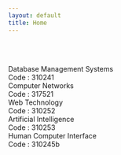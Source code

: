 ```yaml
---
layout: default
title: Home
---
```




<!-- ✅ Breadcrumb -->
<div id="breadcrumb-container">
  <nav id="breadcrumb"></nav>
</div>

<br><br>

<!-- ✅ Subject Cards -->
<div class="card-container">

  <a href="310241.html" style="text-decoration: none;">
    <div class="subject-card">
      <div class="subject-title">Database Management Systems</div>
      <div class="subject-code">Code : 310241</div>
    </div>
  </a>

  <a href="317521.html" style="text-decoration: none;">
    <div class="subject-card">
      <div class="subject-title">Computer Networks</div>
      <div class="subject-code">Code : 317521</div>
    </div>
  </a>

  <a href="310252.html" style="text-decoration: none;">
    <div class="subject-card">
      <div class="subject-title">Web Technology</div>
      <div class="subject-code">Code : 310252</div>
    </div>
  </a>

  <a href="310253.html" style="text-decoration: none;">
    <div class="subject-card">
      <div class="subject-title">Artificial Intelligence</div>
      <div class="subject-code">Code : 310253</div>
    </div>
  </a>

   <a href="310245b.html" style="text-decoration: none;">
    <div class="subject-card">
      <div class="subject-title">Human Computer Interface</div>
      <div class="subject-code">Code : 310245b</div>
    </div>
  </a>


  <!-- More cards as needed -->

</div>


